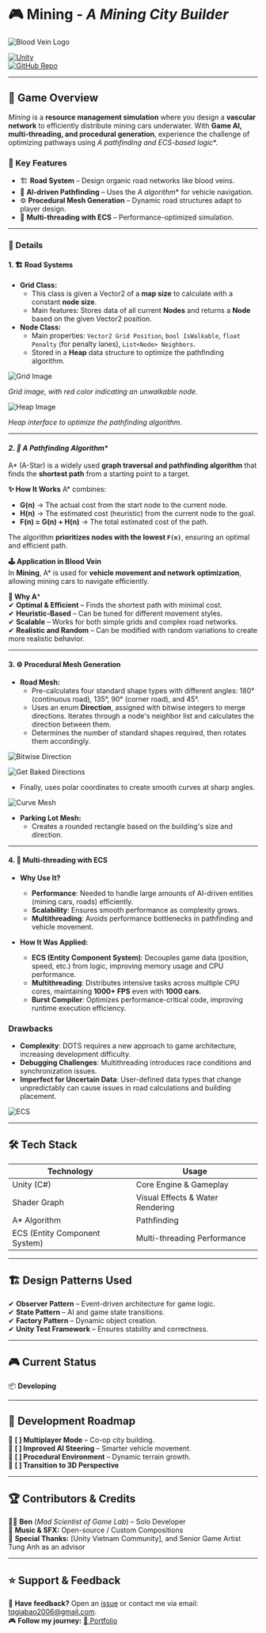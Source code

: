 # 🎮 Mining - *A Mining City Builder*

![Blood Vein Logo](https://github.com/tqgiabao2006/Blood-vein/blob/main/ReadMe/MiningLogo.png?raw=true)

[![Unity](https://img.shields.io/badge/Made_with-Unity-000?logo=unity&style=for-the-badge)](https://unity.com/)  
[![GitHub Repo](https://img.shields.io/badge/View_on-GitHub-blue?style=for-the-badge&logo=github)](https://github.com/tqgiabao2006/Blood-vein)

---

## 🚀 Game Overview  
*Mining* is a **resource management simulation** where you design a **vascular network** to efficiently distribute mining cars underwater. With **Game AI, multi-threading, and procedural generation**, experience the challenge of optimizing pathways using **A* pathfinding and ECS-based logic**.

### 🎯 Key Features
- 🏗 **Road System** – Design organic road networks like blood veins.  
- 🤖 **AI-driven Pathfinding** – Uses the **A* algorithm** for vehicle navigation.  
- ⚙️ **Procedural Mesh Generation** – Dynamic road structures adapt to player design.  
- 🔀 **Multi-threading with ECS** – Performance-optimized simulation.  
---

### 📌 Details

#### **1. 🏗 Road Systems**
- **Grid Class:**
  - This class is given a Vector2 of a **map size** to calculate with a constant **node size**.
  - Main features: Stores data of all current **Nodes** and returns a **Node** based on the given Vector2 position.
- **Node Class:**
  - Main properties: `Vector2 Grid Position`, `bool IsWalkable`, `float Penalty` (for penalty lanes), `List<Node> Neighbors`.
  - Stored in a **Heap** data structure to optimize the pathfinding algorithm.

![Grid Image](https://github.com/tqgiabao2006/Blood-vein/raw/main/ReadMe/BloodVein_Grid.png)

*Grid image, with red color indicating an unwalkable node.*

![Heap Image](https://github.com/tqgiabao2006/Blood-vein/raw/main/ReadMe/Heap.png)

*Heap interface to optimize the pathfinding algorithm.*
 
---

#### **2. 🤖 A* Pathfinding Algorithm**
A* (A-Star) is a widely used **graph traversal and pathfinding algorithm** that finds the **shortest path** from a starting point to a target.

**✨ How It Works**
A* combines:
- **G(n)** → The actual cost from the start node to the current node.
- **H(n)** → The estimated cost (heuristic) from the current node to the goal.
- **F(n) = G(n) + H(n)** → The total estimated cost of the path.

The algorithm **prioritizes nodes with the lowest `F(n)`**, ensuring an optimal and efficient path.  

**🕹 Application in Blood Vein**  
In **Mining**, A* is used for **vehicle movement and network optimization**, allowing mining cars to navigate efficiently.

**📌 Why A***  
✔ **Optimal & Efficient** – Finds the shortest path with minimal cost.  
✔ **Heuristic-Based** – Can be tuned for different movement styles.  
✔ **Scalable** – Works for both simple grids and complex road networks.  
✔ **Realistic and Random** – Can be modified with random variations to create more realistic behavior.  

---

#### **3. ⚙️ Procedural Mesh Generation**
- **Road Mesh:**
  - Pre-calculates four standard shape types with different angles: 180° (continuous road), 135°, 90° (corner road), and 45°.
  - Uses an enum **Direction**, assigned with bitwise integers to merge directions. Iterates through a node's neighbor list and calculates the direction between them.
  - Determines the number of standard shapes required, then rotates them accordingly.

![Bitwise Direction](https://github.com/tqgiabao2006/Blood-vein/raw/main/ReadMe/Enum%20Direction.png)

![Get Baked Directions](https://github.com/tqgiabao2006/Blood-vein/raw/main/ReadMe/Get%20direction.png)

  - Finally, uses polar coordinates to create smooth curves at sharp angles.

![Curve Mesh](https://github.com/tqgiabao2006/Blood-vein/raw/main/ReadMe/Smooth%20curve.png)

- **Parking Lot Mesh:**
  - Creates a rounded rectangle based on the building's size and direction.

---

#### **4. 🔀 Multi-threading with ECS**
- **Why Use It?**
  - **Performance**: Needed to handle large amounts of AI-driven entities (mining cars, roads) efficiently.
  - **Scalability**: Ensures smooth performance as complexity grows.
  - **Multithreading**: Avoids performance bottlenecks in pathfinding and vehicle movement.

- **How It Was Applied:**
  - **ECS (Entity Component System)**: Decouples game data (position, speed, etc.) from logic, improving memory usage and CPU performance.
  - **Multithreading**: Distributes intensive tasks across multiple CPU cores, maintaining **1000+ FPS** even with **1000 cars**.
  - **Burst Compiler**: Optimizes performance-critical code, improving runtime execution efficiency.

### **Drawbacks**
- **Complexity**: DOTS requires a new approach to game architecture, increasing development difficulty.
- **Debugging Challenges**: Multithreading introduces race conditions and synchronization issues.
- **Imperfect for Uncertain Data**: User-defined data types that change unpredictably can cause issues in road calculations and building placement.

![ECS](https://github.com/tqgiabao2006/Blood-vein/raw/main/ReadMe/ECS.png)

---

## 🛠 Tech Stack  
| **Technology**   | **Usage**  |  
|-----------------|-----------|  
| Unity (C#) | Core Engine & Gameplay |  
| Shader Graph | Visual Effects & Water Rendering |  
| A* Algorithm | Pathfinding |  
| ECS (Entity Component System) | Multi-threading Performance |  

---

## 🏗 Design Patterns Used  
✔ **Observer Pattern** – Event-driven architecture for game logic.  
✔ **State Pattern** – AI and game state transitions.  
✔ **Factory Pattern** – Dynamic object creation.  
✔ **Unity Test Framework** – Ensures stability and correctness.  

---

## 🎮 Current Status  
📦 **Developing**

---

## 🚧 Development Roadmap  
🔹 **[ ] Multiplayer Mode** – Co-op city building.  
🔹 **[ ] Improved AI Steering** – Smarter vehicle movement.  
🔹 **[ ] Procedural Environment** – Dynamic terrain growth.  
🔹 **[ ] Transition to 3D Perspective**  

---

## 🏆 Contributors & Credits  
👨‍💻 **Ben** (*Mad Scientist of Game Lab*) – Solo Developer  
🎵 **Music & SFX:** Open-source / Custom Compositions  
📖 **Special Thanks:** [Unity Vietnam Community], and Senior Game Artist Tung Anh as an advisor  

---

## ⭐ Support & Feedback  
💬 **Have feedback?** Open an [issue](https://github.com/tqgiabao2006/blood-vein/issues) or contact me via email: tqgiabao2006@gmail.com.  
🎮 **Follow my journey:** [🔗 Portfolio](https://your-portfolio-link.com)  
